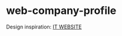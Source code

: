 # web-company-profile

Design inspiration: [IT WEBSITE](https://www.behance.net/gallery/157723053/IT-Website?tracking_source=search_projects%7Ccompany+website+web+design)
